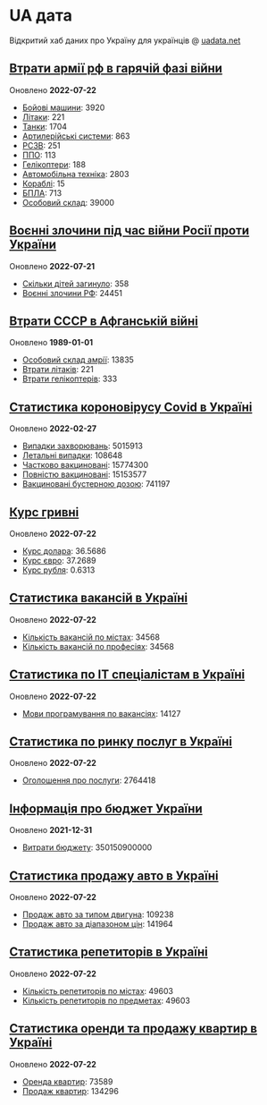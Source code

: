 # UA дата
Відкритий хаб даних про Україну для українців @ [uadata.net](https://uadata.net/)

## [Втрати армії рф в гарячій фазі війни](https://uadata.net/vtraty-rf.data)
Оновлено **2022-07-22**

- [Бойові машини](https://uadata.net/vtraty-rf:bbm.data): 3920
- [Літаки](https://uadata.net/vtraty-rf:planes.data): 221
- [Танки](https://uadata.net/vtraty-rf:tanks.data): 1704
- [Артилерійські системи](https://uadata.net/vtraty-rf:artilery.data): 863
- [РСЗВ](https://uadata.net/vtraty-rf:rszv.data): 251
- [ППО](https://uadata.net/vtraty-rf:ppo.data): 113
- [Гелікоптери](https://uadata.net/vtraty-rf:helicopters.data): 188
- [Автомобільна техніка](https://uadata.net/vtraty-rf:auto.data): 2803
- [Кораблі](https://uadata.net/vtraty-rf:ships.data): 15
- [БПЛА](https://uadata.net/vtraty-rf:bpla.data): 713
- [Особовий склад](https://uadata.net/vtraty-rf.data): 39000

## [Воєнні злочини під час війни Росії проти України](https://uadata.net/zlochiny-rf.data)
Оновлено **2022-07-21**

- [Скільки дітей загинуло](https://uadata.net/zlochiny-rf.data): 358
- [Воєнні злочини РФ](https://uadata.net/zlochiny-rf:registered-crimes.data): 24451

## [Втрати СССР в Афганській війні](https://uadata.net/vtraty-su-in-afgan.data)
Оновлено **1989-01-01**

- [Особовий склад амрії](https://uadata.net/vtraty-su-in-afgan.data): 13835
- [Втрати літаків](https://uadata.net/vtraty-su-in-afgan:soviet-aircraft-losses-in-afgan-war.data): 221
- [Втрати гелікоптерів](https://uadata.net/vtraty-su-in-afgan:soviet-helicopters-losses-in-afgan-war.data): 333

## [Статистика короновірусу Covid в Україні](https://uadata.net/corona.data)
Оновлено **2022-02-27**

- [Випадки захворювань](https://uadata.net/corona.data): 5015913
- [Летальні випадки](https://uadata.net/corona:totla-deaths.data): 108648
- [Частково вакциновані](https://uadata.net/corona:persons-vaccinated.data): 15774300
- [Повністю вакциновані](https://uadata.net/corona:persons-fully-vaccinated.data): 15153577
- [Вакциновані бустерною дозою](https://uadata.net/corona:persons-with-booster.data): 741197

## [Курс гривні](https://uadata.net/kurs-hryvni.data)
Оновлено **2022-07-22**

- [Курс долара](https://uadata.net/kurs-hryvni.data): 36.5686
- [Курс євро](https://uadata.net/kurs-hryvni:euro-to-hryvna.data): 37.2689
- [Курс рубля](https://uadata.net/kurs-hryvni:fubl-to-hryvna.data): 0.6313

## [Статистика вакансій в Україні](https://uadata.net/rynok-praci.data)
Оновлено **2022-07-22**

- [Кількість вакансій по містах](https://uadata.net/rynok-praci.data): 34568
- [Кількість вакансій по професіях](https://uadata.net/rynok-praci:positions.data): 34568

## [Статистика по ІТ спеціалістам в Україні](https://uadata.net/rozrobka-softu.data)
Оновлено **2022-07-22**

- [Мови програмування по вакансіях](https://uadata.net/rozrobka-softu.data): 14127

## [Статистика по ринку послуг в Україні](https://uadata.net/poslugy.data)
Оновлено **2022-07-22**

- [Оголошення про послуги](https://uadata.net/poslugy.data): 2764418

## [Інформація про бюджет України](https://uadata.net/budget.data)
Оновлено **2021-12-31**

- [Витрати бюджету](https://uadata.net/budget.data): 350150900000

## [Статистика продажу авто в Україні](https://uadata.net/automobiles.data)
Оновлено **2022-07-22**

- [Продаж авто за типом двигуна](https://uadata.net/automobiles.data): 109238
- [Продаж авто за діапазоном цін](https://uadata.net/automobiles:auto-prices.data): 141964

## [Статистика репетиторів в Україні](https://uadata.net/tutors.data)
Оновлено **2022-07-22**

- [Кількість репетиторів по містах](https://uadata.net/tutors.data): 49603
- [Кількість репетиторів по предметах](https://uadata.net/tutors:tutor-subjects.data): 49603

## [Статистика оренди та продажу квартир в Україні](https://uadata.net/flats.data)
Оновлено **2022-07-22**

- [Оренда квартир](https://uadata.net/flats.data): 73589
- [Продаж квартир](https://uadata.net/flats:sell-flat.data): 134296
